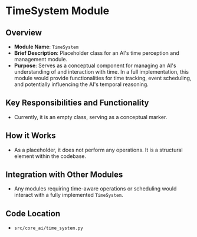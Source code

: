 # TimeSystem Module

## Overview

*   **Module Name**: `TimeSystem`
*   **Brief Description**: Placeholder class for an AI's time perception and management module.
*   **Purpose**: Serves as a conceptual component for managing an AI's understanding of and interaction with time. In a full implementation, this module would provide functionalities for time tracking, event scheduling, and potentially influencing the AI's temporal reasoning.

## Key Responsibilities and Functionality

*   Currently, it is an empty class, serving as a conceptual marker.

## How it Works

*   As a placeholder, it does not perform any operations. It is a structural element within the codebase.

## Integration with Other Modules

*   Any modules requiring time-aware operations or scheduling would interact with a fully implemented `TimeSystem`.

## Code Location

*   `src/core_ai/time_system.py`